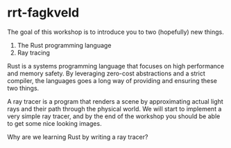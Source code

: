 # rrt-fagkveld

The goal of this workshop is to introduce you to two (hopefully) new things.

1. The Rust programming language
2. Ray tracing

Rust is a systems programming language that focuses on high performance and memory safety.
By leveraging zero-cost abstractions and a strict compiler, the languages goes a long way of providing and ensuring these two things.

A ray tracer is a program that renders a scene by approximating actual light rays and their path through the physical world.
We will start to implement a very simple ray tracer, and by the end of the workshop you should be able to get some nice looking images.

Why are we learning Rust by writing a ray tracer?

